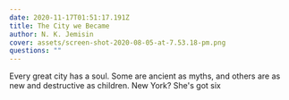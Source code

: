 ```yaml
---
date: 2020-11-17T01:51:17.191Z
title: The City we Became
author: N. K. Jemisin
cover: assets/screen-shot-2020-08-05-at-7.53.18-pm.png
questions: ""
---
```

Every great city has a soul. Some are ancient as myths, and others are as new and destructive as children. New York? She's got six
